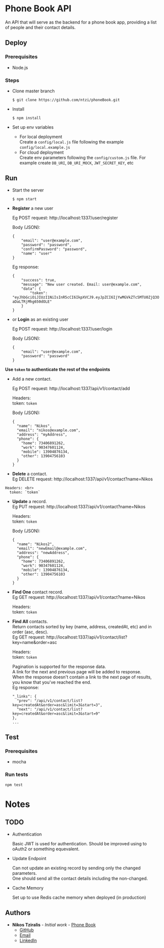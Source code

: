 # Phone Book API

An API that will serve as the backend for a phone book app, providing a list of people and their contact details.

## Deploy
### Prerequisites
  - Node.js

### Steps
  - Clone master branch

        $ git clone https://github.com/ntzi/phoneBook.git

  - Install

        $ npm install

  - Set up env variables
    - For local deployment <br>
      Create a `config/local.js` file following the example `config/local.example.js`
    - For cloud deployment <br>
      Create env parameters following the `config/custom.js` file.
      For example create `DB_URI`, `DB_URI_MOCK`, `JWT_SECRET_KEY`, etc

## Run
  - Start the server

        $ npm start

  - **Register** a new user
    
    Eg POST request: http://localhost:1337/user/register
        
    Body (JSON):
      
        {
            "email": "user@example.com",
            "password": "password",
            "confirmPassword": "password",
            "name": "user"
        }

    Eg response:

        {
            "success": true,
            "message": "New user created. Email: user@example.com",
            "data": {
                "token": "eyJhbGciOiJIUzI1NiIsInR5cCI6IkpXVCJ9.eyJpZCI6IjYwMGVkZTc5MTU0ZjQ3ODFiNDRhZGFhYSIsImlhdCI6MTYxMTU4NzE5MywiZXhwIjoxNjE0MTc5MTkzfQ.EPwDDYgesycHqcofiEC1Q6DVc-aDaLTRjMhg650dOLE"
            }
        }

  - or **Login** as an existing user

    Eg POST request: http://localhost:1337/user/login
  
    Body (JSON): 
    
        {
            "email": "user@example.com",
            "password": "password"
        }

  **Use `token` to authenticate the rest of the endpoints**

  - Add a new contact.
    
    Eg POST request: http://localhost:1337/api/v1/contact/add
    
    Headers: <br>
      token: `token`
    
    Body (JSON):
      
        {
          "name": "Nikos",
          "email": "nikos@example.com",
          "address": "myAddress",
          "phone": {
            "home": 73406891262,
            "work": 90347601124,
            "mobile": 13904876134,
            "other": 13904756103
          }
        }


  -  **Delete** a contact. <br>
    Eg DELETE request: http://localhost:1337/api/v1/contact?name=Nikos
    
    Headers: <br>
      token: `token`

  - **Update** a record. <br>
    Eg PUT request: http://localhost:1337/api/v1/contact?name=Nikos
    
    Headers: <br>
      token: `token`
    
    Body (JSON):
      
        {
          "name": "Nikos2",
          "email": "newEmail@example.com",
          "address": "newAddress",
          "phone": {
            "home": 73406891262,
            "work": 90347601124,
            "mobile": 13904876134,
            "other": 13904756103
          }
        }

  - **Find One** contact record. <br>
    Eg GET request: http://localhost:1337/api/v1/contact?name=Nikos
    
    Headers: <br>
      token: `token`

  - **Find All** contacts. <br>
    Return contacts sorted by key (name, address, createdAt, etc) and in order (asc, desc). <br>
    Eg GET request: http://localhost:1337/api/v1/contact/list?key=name&order=asc
    
    Headers: <br>
      token: `token`

    Pagination is supported for the response data. <br>
    A link for the next and previous page will be added to response. <br>
    When the response doesn't contain a link to the next page of results, you know that you've reached the end. <br>
    Eg response: 
      
        "_links": {
          "prev": "/api/v1/contact/list?key=createdAt&order=asc&limit=3&start=3",
          "next": "/api/v1/contact/list?key=createdAt&order=asc&limit=3&start=9"
        },
        ...
    

## Test

### Prerequisites

* mocha


### Run tests

    npm test



# Notes
## TODO
  - Authentication

    Basic JWT is used for authentication. Should be improved using to oAuth2 or something equevalent.

  - Update Endpoint
    
    Can not update an existing record by sending only the changed parameters. <br>
    One should send all the contact details including the non-changed.

  - Cache Memory
    
    Set up to use Redis cache memory when deployed (in production)


 ## Authors
 
 * **Nikos Tziralis** - *Initial work* - [Phone Book](https://github.com/ntzi/phoneBook)
    - [GitHub](https://github.com/ntzi)
    - [Email](mailto:ntziralis@gmail.com)
    - [LinkedIn](https://www.linkedin.com/in/nikos-tziralis/)